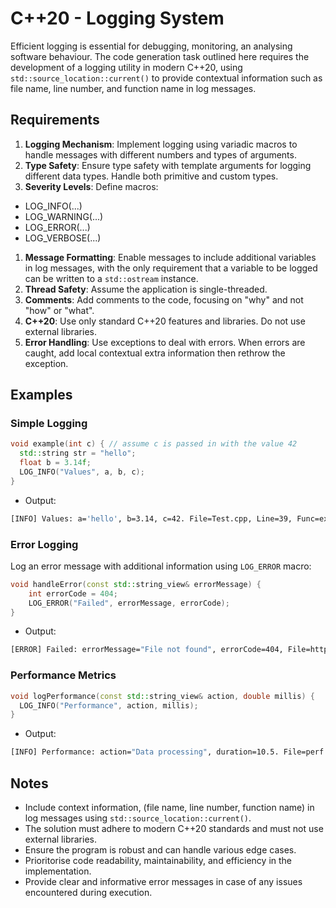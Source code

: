 # C++20 - Logging System

Efficient logging is essential for debugging, monitoring, an analysing software behaviour. The code generation task outlined here requires the development of a logging utility in modern C++20, using `std::source_location::current()` to provide contextual information such as file name, line number, and function name in log messages.

## Requirements

1. **Logging Mechanism**: Implement logging using variadic macros to handle messages with different numbers and types of arguments.
1. **Type Safety**: Ensure type safety with template arguments for logging different data types. Handle both primitive and custom types.
1. **Severity Levels**: Define macros:
 * LOG\_INFO(...)
 * LOG\_WARNING(...)
 * LOG\_ERROR(...)
 * LOG\_VERBOSE(...)
1. **Message Formatting**: Enable messages to include additional variables in log messages, with the only requirement that a variable to be logged can be written to a `std::ostream` instance.
1. **Thread Safety**: Assume the application is single-threaded.
1. **Comments**: Add comments to the code, focusing on "why" and not "how" or "what".
1. **C++20**: Use only standard C++20 features and libraries. Do not use external libraries.
1. **Error Handling**: Use exceptions to deal with errors. When errors are caught, add local contextual extra information then rethrow the exception.

## Examples

### Simple Logging

```cpp
void example(int c) { // assume c is passed in with the value 42
  std::string str = "hello";
  float b = 3.14f;
  LOG_INFO("Values", a, b, c);
}
```

* Output:

```bash
[INFO] Values: a='hello', b=3.14, c=42. File=Test.cpp, Line=39, Func=example
```

### Error Logging

Log an error message with additional information using `LOG_ERROR` macro:

```cpp
void handleError(const std::string_view& errorMessage) {
    int errorCode = 404;
    LOG_ERROR("Failed", errorMessage, errorCode);
}
```

* Output:

```bash
[ERROR] Failed: errorMessage="File not found", errorCode=404, File=httpHandle.cpp, Line=89, Func=handleError
```

### Performance Metrics

```c++
void logPerformance(const std::string_view& action, double millis) {
  LOG_INFO("Performance", action, millis);
}
```

* Output:

```bash
[INFO] Performance: action="Data processing", duration=10.5. File=perf.cpp, Line=109, Func=logPerformance
```

## Notes

* Include context information, (file name, line number, function name) in log messages using `std::source_location::current()`.
* The solution must adhere to modern C++20 standards and must not use external libraries.
* Ensure the program is robust and can handle various edge cases.
* Prioritorise code readability, maintainability, and efficiency in the implementation.
* Provide clear and informative error messages in case of any issues encountered during execution.



